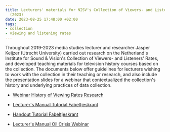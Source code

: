 ```yaml
---
title: Lecturers' materials for NISV's Collection of Viewers- and Listeners' Rates
  (2023)
date: 2023-08-25 17:48:00 +02:00
tags:
- collection
- viewing and listening rates
---
```


Throughout 2019-2023 media studies lecturer and researcher Jasper Keijzer (Utrecht University) carried out research on the Netherland's Institute for Sound & Vision's Collection of Viewers- and Listeners' Rates, and developed teaching materials for television history courses based on the collection. The documents below offer guidelines for lecturers wishing to work with the collection in their teaching or research, and also include the presentation slides for a webinar that contextualized the collection's history and underlying practices of data collection.

* [Webinar History of Viewing Rates Research](https://zenodo.org/record/8284087)

* [Lecturer's Manual Tutorial Fabeltjeskrant](https://zenodo.org/record/8284061)

* [Handout Tutorial Fabeltjeskrant](https://zenodo.org/record/8284014)

* [Lecturer's Manual Oil Crisis Webinar](https://zenodo.org/record/8284047)